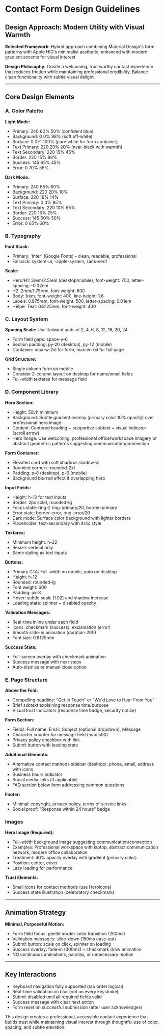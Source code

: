 # Contact Form Design Guidelines

## Design Approach: Modern Utility with Visual Warmth

**Selected Framework:** Hybrid approach combining Material Design's form patterns with Apple HIG's minimalist aesthetic, enhanced with modern gradient accents for visual interest.

**Design Philosophy:** Create a welcoming, trustworthy contact experience that reduces friction while maintaining professional credibility. Balance clean functionality with subtle visual delight.

---

## Core Design Elements

### A. Color Palette

**Light Mode:**
- Primary: 240 60% 50% (confident blue)
- Background: 0 0% 98% (soft off-white)
- Surface: 0 0% 100% (pure white for form container)
- Text Primary: 220 20% 20% (near-black with warmth)
- Text Secondary: 220 15% 45%
- Border: 220 15% 88%
- Success: 145 65% 45%
- Error: 0 70% 55%

**Dark Mode:**
- Primary: 240 65% 60%
- Background: 220 20% 10%
- Surface: 220 18% 14%
- Text Primary: 0 0% 95%
- Text Secondary: 220 10% 65%
- Border: 220 15% 25%
- Success: 145 60% 50%
- Error: 0 65% 60%

### B. Typography

**Font Stack:**
- Primary: 'Inter' (Google Fonts) - clean, readable, professional
- Fallback: system-ui, -apple-system, sans-serif

**Scale:**
- Hero/H1: 3rem/2.5rem (desktop/mobile), font-weight: 700, letter-spacing: -0.02em
- H2: 2rem/1.75rem, font-weight: 600
- Body: 1rem, font-weight: 400, line-height: 1.6
- Labels: 0.875rem, font-weight: 500, letter-spacing: 0.01em
- Helper Text: 0.8125rem, font-weight: 400

### C. Layout System

**Spacing Scale:** Use Tailwind units of 2, 4, 6, 8, 12, 16, 20, 24
- Form field gaps: space-y-6
- Section padding: py-20 (desktop), py-12 (mobile)
- Container: max-w-2xl for form, max-w-7xl for full page

**Grid Structure:**
- Single column form on mobile
- Consider 2-column layout on desktop for name/email fields
- Full-width textarea for message field

### D. Component Library

**Hero Section:**
- Height: 50vh minimum
- Background: Subtle gradient overlay (primary color 10% opacity) over professional hero image
- Content: Centered heading + supportive subtext + visual indicator (scroll arrow)
- Hero Image: Use welcoming, professional office/workspace imagery or abstract geometric patterns suggesting communication/connection

**Form Container:**
- Elevated card with soft shadow: shadow-xl
- Rounded corners: rounded-2xl
- Padding: p-8 (desktop), p-6 (mobile)
- Background blurred effect if overlapping hero

**Input Fields:**
- Height: h-12 for text inputs
- Border: 2px solid, rounded-lg
- Focus state: ring-2 ring-primary/20, border-primary
- Error state: border-error, ring-error/20
- Dark mode: Surface color background with lighter borders
- Placeholder: text-secondary with italic style

**Textarea:**
- Minimum height: h-32
- Resize: vertical only
- Same styling as text inputs

**Buttons:**
- Primary CTA: Full-width on mobile, auto on desktop
- Height: h-12
- Rounded: rounded-lg
- Font weight: 600
- Padding: px-8
- Hover: subtle scale (1.02) and shadow increase
- Loading state: spinner + disabled opacity

**Validation Messages:**
- Real-time inline under each field
- Icons: checkmark (success), exclamation (error)
- Smooth slide-in animation (duration-200)
- Font size: 0.8125rem

**Success State:**
- Full-screen overlay with checkmark animation
- Success message with next steps
- Auto-dismiss or manual close option

### E. Page Structure

**Above the Fold:**
- Compelling headline: "Get in Touch" or "We'd Love to Hear From You"
- Brief subtext explaining response time/purpose
- Visual trust indicators (response time badge, security notice)

**Form Section:**
- Fields: Full name, Email, Subject (optional dropdown), Message
- Character counter for message field (max 500)
- Privacy policy checkbox with link
- Submit button with loading state

**Additional Elements:**
- Alternative contact methods sidebar (desktop): phone, email, address with icons
- Business hours indicator
- Social media links (if applicable)
- FAQ section below form addressing common questions

**Footer:**
- Minimal: copyright, privacy policy, terms of service links
- Social proof: "Response within 24 hours" badge

### Images

**Hero Image (Required):**
- Full-width background image suggesting communication/connection
- Examples: Professional workspace with laptop, abstract communication network, modern office collaboration
- Treatment: 40% opacity overlay with gradient (primary color)
- Position: center, cover
- Lazy loading for performance

**Trust Elements:**
- Small icons for contact methods (use Heroicons)
- Success state illustration (celebratory checkmark)

---

## Animation Strategy

**Minimal, Purposeful Motion:**
- Form field focus: gentle border color transition (200ms)
- Validation messages: slide-down (150ms ease-out)
- Submit button: scale on click, spinner on loading
- Success overlay: fade-in (300ms) + checkmark draw animation
- NO continuous animations, parallax, or unnecessary motion

---

## Key Interactions

- Keyboard navigation fully supported (tab order logical)
- Real-time validation on blur (not on every keystroke)
- Submit disabled until all required fields valid
- Success message with clear next action
- Form reset on successful submission (after user acknowledges)

This design creates a professional, accessible contact experience that builds trust while maintaining visual interest through thoughtful use of color, spacing, and subtle elevation.